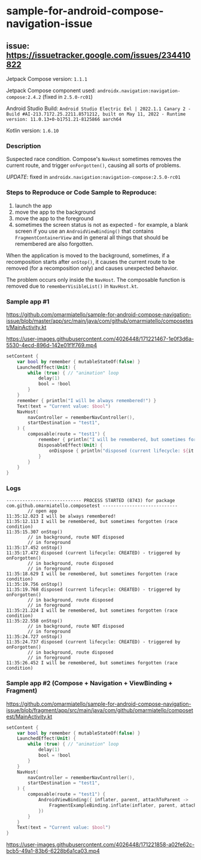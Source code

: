 # sample-for-android-compose-navigation-issue

## issue: https://issuetracker.google.com/issues/234410822

Jetpack Compose version: `1.1.1`

Jetpack Compose component used: `androidx.navigation:navigation-compose:2.4.2` (fixed in `2.5.0-rc01`)

Android Studio Build: `Android Studio Electric Eel | 2022.1.1 Canary 2 - Build #AI-213.7172.25.2211.8571212, built on May 11, 2022 - Runtime version: 11.0.13+0-b1751.21-8125866 aarch64`

Kotlin version: `1.6.10`

### Description
Suspected race condition. Compose's `NavHost` sometimes removes the current route, and trigger `onForgotten()`, causing all sorts of problems.

*UPDATE*: fixed in `androidx.navigation:navigation-compose:2.5.0-rc01`

### Steps to Reproduce or Code Sample to Reproduce:
1. launch the app
2. move the app to the background
3. move the app to the foreground
4. sometimes the screen status is not as expected - for example, a blank screen if you use an `AndroidViewBinding()` that contains `FragmentContainerView` and in general all things that should be remembered are also forgotten.

When the application is moved to the background, sometimes, if a recomposition starts after `onStop()`, it causes the current route to be removed (for a recomposition only) and causes unexpected behavior.

The problem occurs only inside the `NavHost`.
The composable function is removed due to `rememberVisibleList()` in `NavHost.kt`.

### Sample app #1
https://github.com/omarmiatello/sample-for-android-compose-navigation-issue/blob/master/app/src/main/java/com/github/omarmiatello/composetest/MainActivity.kt

https://user-images.githubusercontent.com/4026448/171221467-1e0f3d6a-5530-4ecd-896d-142e01f1f769.mp4

```kotlin
setContent {
    var bool by remember { mutableStateOf(false) }
    LaunchedEffect(Unit) {
        while (true) { // "animation" loop
            delay(1)
            bool = !bool
        }
    }
    remember { println("I will be always remembered!") }
    Text(text = "Current value: $bool")
    NavHost(
        navController = rememberNavController(),
        startDestination = "test1",
    ) {
        composable(route = "test1") {
            remember { println("I will be remembered, but sometimes forgotten (race condition)") }
            DisposableEffect(Unit) {
                onDispose { println("disposed (current lifecycle: ${it.lifecycle.currentState}) - triggered by onForgotten()") }
            }
        }
    }
}
```

### Logs
```
---------------------------- PROCESS STARTED (8743) for package com.github.omarmiatello.composetest ----------------------------
        // open app
11:35:12.023 I will be always remembered!
11:35:12.113 I will be remembered, but sometimes forgotten (race condition)
11:35:15.307 onStop()
        // in background, route NOT disposed
        // in foreground
11:35:17.452 onStop()
11:35:17.472 disposed (current lifecycle: CREATED) - triggered by onForgotten()
        // in background, route disposed
        // in foreground
11:35:18.629 I will be remembered, but sometimes forgotten (race condition)
11:35:19.756 onStop()
11:35:19.768 disposed (current lifecycle: CREATED) - triggered by onForgotten()
        // in background, route disposed
        // in foreground
11:35:21.224 I will be remembered, but sometimes forgotten (race condition)
11:35:22.558 onStop()
        // in background, route NOT disposed
        // in foreground
11:35:24.727 onStop()
11:35:24.737 disposed (current lifecycle: CREATED) - triggered by onForgotten()
        // in background, route disposed
        // in foreground
11:35:26.452 I will be remembered, but sometimes forgotten (race condition)
```

### Sample app #2 (Compose + Navigation + ViewBinding + Fragment)
https://github.com/omarmiatello/sample-for-android-compose-navigation-issue/blob/fragment/app/src/main/java/com/github/omarmiatello/composetest/MainActivity.kt

```kotlin
setContent {
    var bool by remember { mutableStateOf(false) }
    LaunchedEffect(Unit) {
        while (true) { // "animation" loop
            delay(1)
            bool = !bool
        }
    }
    NavHost(
        navController = rememberNavController(),
        startDestination = "test1",
    ) {
        composable(route = "test1") {
            AndroidViewBinding({ inflater, parent, attachToParent ->
                FragmentExampleBinding.inflate(inflater, parent, attachToParent)
            })
        }
    }
    Text(text = "Current value: $bool")
}
```

https://user-images.githubusercontent.com/4026448/171221858-a02fe62c-bcb5-49a1-83b6-6228b6a1ca03.mp4
